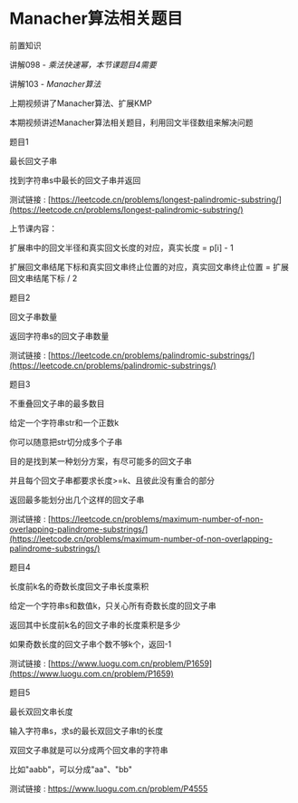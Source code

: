 # Manacher算法相关题目

前置知识

讲解098 -  _乘法快速幂，本节课题目4需要_

讲解103 -  _Manacher算法_

上期视频讲了Manacher算法、扩展KMP

本期视频讲述Manacher算法相关题目，利用回文半径数组来解决问题

题目1

最长回文子串

找到字符串s中最长的回文子串并返回

测试链接 : [https://leetcode.cn/problems/longest-palindromic-substring/](https://leetcode.cn/problems/longest-palindromic-substring/)

上节课内容：

扩展串中的回文半径和真实回文长度的对应，真实长度 = p[i] - 1

扩展回文串结尾下标和真实回文串终止位置的对应，真实回文串终止位置 = 扩展回文串结尾下标 / 2

题目2

回文子串数量

返回字符串s的回文子串数量

测试链接 : [https://leetcode.cn/problems/palindromic-substrings/](https://leetcode.cn/problems/palindromic-substrings/)

题目3

不重叠回文子串的最多数目

给定一个字符串str和一个正数k

你可以随意把str切分成多个子串

目的是找到某一种划分方案，有尽可能多的回文子串

并且每个回文子串都要求长度>=k、且彼此没有重合的部分

返回最多能划分出几个这样的回文子串

测试链接 : [https://leetcode.cn/problems/maximum-number-of-non-overlapping-palindrome-substrings/](https://leetcode.cn/problems/maximum-number-of-non-overlapping-palindrome-substrings/)

题目4

长度前k名的奇数长度回文子串长度乘积

给定一个字符串s和数值k，只关心所有奇数长度的回文子串

返回其中长度前k名的回文子串的长度乘积是多少

如果奇数长度的回文子串个数不够k个，返回-1

测试链接 : [https://www.luogu.com.cn/problem/P1659](https://www.luogu.com.cn/problem/P1659)

题目5

最长双回文串长度

输入字符串s，求s的最长双回文子串t的长度

双回文子串就是可以分成两个回文串的字符串

比如"aabb"，可以分成"aa"、"bb"

测试链接 : https://www.luogu.com.cn/problem/P4555

